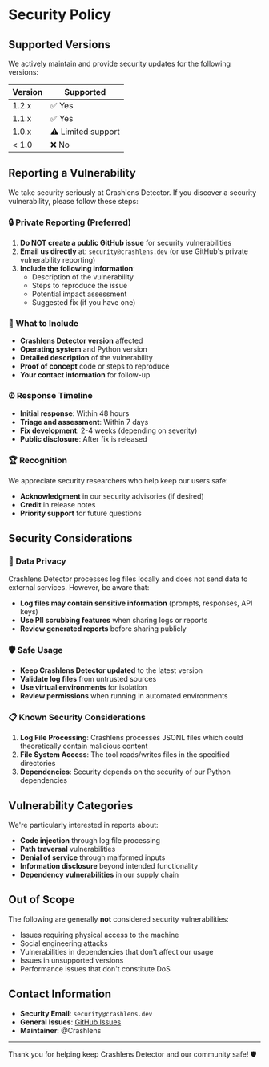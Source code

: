 # Security Policy

## Supported Versions

We actively maintain and provide security updates for the following versions:

| Version | Supported          |
| ------- | ------------------ |
| 1.2.x   | ✅ Yes            |
| 1.1.x   | ✅ Yes            |
| 1.0.x   | ⚠️ Limited support |
| < 1.0   | ❌ No             |

## Reporting a Vulnerability

We take security seriously at Crashlens Detector. If you discover a security vulnerability, please follow these steps:

### 🔒 Private Reporting (Preferred)

1. **Do NOT create a public GitHub issue** for security vulnerabilities
2. **Email us directly** at: `security@crashlens.dev` (or use GitHub's private vulnerability reporting)
3. **Include the following information**:
   - Description of the vulnerability
   - Steps to reproduce the issue
   - Potential impact assessment
   - Suggested fix (if you have one)

### 📧 What to Include

- **Crashlens Detector version** affected
- **Operating system** and Python version
- **Detailed description** of the vulnerability
- **Proof of concept** code or steps to reproduce
- **Your contact information** for follow-up

### ⏰ Response Timeline

- **Initial response**: Within 48 hours
- **Triage and assessment**: Within 7 days  
- **Fix development**: 2-4 weeks (depending on severity)
- **Public disclosure**: After fix is released

### 🏆 Recognition

We appreciate security researchers who help keep our users safe:

- **Acknowledgment** in our security advisories (if desired)
- **Credit** in release notes
- **Priority support** for future questions

## Security Considerations

### 🔐 Data Privacy

Crashlens Detector processes log files locally and does not send data to external services. However, be aware that:

- **Log files may contain sensitive information** (prompts, responses, API keys)
- **Use PII scrubbing features** when sharing logs or reports
- **Review generated reports** before sharing publicly

### 🛡️ Safe Usage

- **Keep Crashlens Detector updated** to the latest version
- **Validate log files** from untrusted sources
- **Use virtual environments** for isolation
- **Review permissions** when running in automated environments

### 📋 Known Security Considerations

1. **Log File Processing**: Crashlens processes JSONL files which could theoretically contain malicious content
2. **File System Access**: The tool reads/writes files in the specified directories
3. **Dependencies**: Security depends on the security of our Python dependencies

## Vulnerability Categories

We're particularly interested in reports about:

- **Code injection** through log file processing
- **Path traversal** vulnerabilities  
- **Denial of service** through malformed inputs
- **Information disclosure** beyond intended functionality
- **Dependency vulnerabilities** in our supply chain

## Out of Scope

The following are generally **not** considered security vulnerabilities:

- Issues requiring physical access to the machine
- Social engineering attacks
- Vulnerabilities in dependencies that don't affect our usage
- Issues in unsupported versions
- Performance issues that don't constitute DoS

## Contact Information

- **Security Email**: `security@crashlens.dev`
- **General Issues**: [GitHub Issues](https://github.com/Crashlens/crashlens-detector/issues)
- **Maintainer**: @Crashlens

---

Thank you for helping keep Crashlens Detector and our community safe! 🛡️
